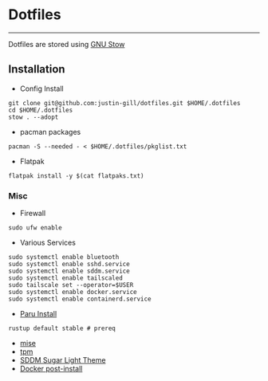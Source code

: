# Dotfiles
---
Dotfiles are stored using [GNU Stow](https://www.gnu.org/software/stow/)

## Installation
* Config Install
```
git clone git@github.com:justin-gill/dotfiles.git $HOME/.dotfiles
cd $HOME/.dotfiles
stow . --adopt
```

* pacman packages
```
pacman -S --needed - < $HOME/.dotfiles/pkglist.txt
```

* Flatpak
```
flatpak install -y $(cat flatpaks.txt)
```
### Misc
* Firewall
```
sudo ufw enable
```
* Various Services
```
sudo systemctl enable bluetooth
sudo systemctl enable sshd.service
sudo systemctl enable sddm.service
sudo systemctl enable tailscaled
sudo tailscale set --operator=$USER 
sudo systemctl enable docker.service
sudo systemctl enable containerd.service
```
* [Paru Install](https://github.com/Morganamilo/paru)
```
rustup default stable # prereq
```

* [mise](https://mise.jdx.dev/installing-mise.html)
* [tpm](https://github.com/tmux-plugins/tpm)
* [SDDM Sugar Light Theme](https://github.com/MarianArlt/sddm-sugar-light?tab=readme-ov-file#installing-the-theme)
* [Docker post-install](https://docs.docker.com/engine/install/linux-postinstall/)

